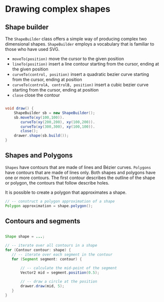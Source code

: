# Drawing complex shapes #

## Shape builder ##

The `ShapeBuilder` class offers a simple way of producing complex two dimensional shapes. `ShapeBuilder` employs a vocabulary that is familiar to those who have used SVG.

* `moveTo(position)` move the cursor to the given position
* `lineTo(position)` insert a line contour starting from the cursor, ending at the given position
* `curveTo(control, position)` insert a quadratic bezier curve starting from the cursor, ending at position
* `curveTo(controlA, controlB, position)` insert a cubic bezier curve starting from the cursor, ending at position
* `close` close the contour 

```java

void draw() {
    ShapeBuilder sb = new ShapeBuilder();
    sb.moveTo(xy(100,100)).
       curveTo(xy(200,200), xy(100,200)).
       curveTo(xy(300,300), xy(100,100)).
       close();
    drawer.shape(sb.build());
}

```

## Shapes and Polygons ##

`Shapes` have contours that are made of lines and Bézier curves. `Polygons` have contours that are made of lines only. Both shapes and polygons have one or more contours. The first contour describes the outline of the shape or polygon, the contours that follow describe holes.

It is possible to create a polygon that approximates a shape.
```java
// -- construct a polygon approximation of a shape
Polygon approximation = shape.polygon();
```

## Contours and segments ## 

```java

Shape shape = ...;

// -- iterate over all contours in a shape
for (Contour contour: shape) {
   // -- iterate over each segment in the contour
   for (Segment segment: contour) {

       // -- calculate the mid-point of the segment
       Vector2 mid = segment.position(0.5);
       
       // -- draw a circle at the position
       drawer.draw(mid, 5);
   }
}


```



